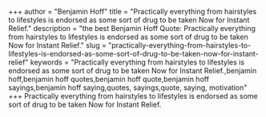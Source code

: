 +++
author = "Benjamin Hoff"
title = "Practically everything from hairstyles to lifestyles is endorsed as some sort of drug to be taken Now for Instant Relief."
description = "the best Benjamin Hoff Quote: Practically everything from hairstyles to lifestyles is endorsed as some sort of drug to be taken Now for Instant Relief."
slug = "practically-everything-from-hairstyles-to-lifestyles-is-endorsed-as-some-sort-of-drug-to-be-taken-now-for-instant-relief"
keywords = "Practically everything from hairstyles to lifestyles is endorsed as some sort of drug to be taken Now for Instant Relief.,benjamin hoff,benjamin hoff quotes,benjamin hoff quote,benjamin hoff sayings,benjamin hoff saying,quotes, sayings,quote, saying, motivation"
+++
Practically everything from hairstyles to lifestyles is endorsed as some sort of drug to be taken Now for Instant Relief.
